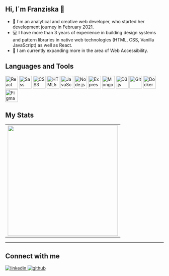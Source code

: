 ## Hi, I´m Franziska 👋

- 🔭 I´m an analytical and creative web developer, who started her development journey in February 2021.
- 💻 I have more than 3 years of experience in building design systems and pattern libraries in native web technologies (HTML, CSS, Vanilla JavaScript) as well as React.
- 🌱 I am currently expanding more in the area of Web Accessibility.

## Languages and Tools

<div align="left">
<img src="https://profilinator.rishav.dev/skills-assets/react-original-wordmark.svg" title="React" alt="React" height="40" />  
<img src="https://profilinator.rishav.dev/skills-assets/sass-original.svg" title="Sass" alt="Sass" height="40" />  
<img src="https://profilinator.rishav.dev/skills-assets/css3-original-wordmark.svg" title="CSS3" alt="CSS3" height="40" />  
<img src="https://profilinator.rishav.dev/skills-assets/html5-original-wordmark.svg" title="HTML5" alt="HTML5" height="40" />
<img src="https://profilinator.rishav.dev/skills-assets/javascript-original.svg" title="JavaScript" alt="JavaScript" height="40" />
<img src="https://profilinator.rishav.dev/skills-assets/nodejs-original-wordmark.svg" title="NodeJS" alt="Node.js" height="40" />
<img src="https://profilinator.rishav.dev/skills-assets/express-original-wordmark.svg" title="ExpressJS" alt="Express.js" height="40" />  
<img src="https://profilinator.rishav.dev/skills-assets/mongodb-original-wordmark.svg" title="MongoDB" alt="MongoDB" height="40" />  
<img src="https://profilinator.rishav.dev/skills-assets/d3js-original.svg" title="D3JS" alt="D3.js" height="40" />  
<img src="https://profilinator.rishav.dev/skills-assets/git-scm-icon.svg" title="Git" alt="Git" height="40" />
<img src="https://profilinator.rishav.dev/skills-assets/docker-original-wordmark.svg" alt="Docker" height="40">
<img src="https://profilinator.rishav.dev/skills-assets/figma-icon.svg" title="Figma" alt="Figma" height="40">
</div>

## My Stats

<table>
<tr>
<td valign="top" width="100%">
<img width="350px" src="https://github-readme-stats.vercel.app/api/top-langs/?username=zuzuc&theme=city_lights&layout=compact&hide_border=true" style="max-width: 100%;" />
</td>
</tr>
</table>

---

## Connect with me

<div id="badges">
<a href="https://linkedin.com/in/franziska-luig/" target="_blank">
<img src=https://img.shields.io/badge/linkedin-%231E77B5.svg?&style=for-the-badge&logo=linkedin&logoColor=white alt=linkedin style="margin-bottom: 5px;" />
</a>
<a href="https://github.com/https://github.com/zuzuc" target="_blank">
<img src=https://img.shields.io/badge/github-%2324292e.svg?&style=for-the-badge&logo=github&logoColor=white alt=github style="margin-bottom: 5px;" />
</a>  
</div>